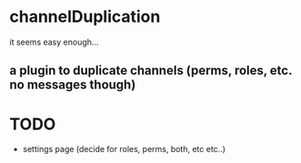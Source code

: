 # channelDuplication
it seems easy enough...

## a plugin to duplicate channels (perms, roles, etc. no messages though)

# TODO
- settings page (decide for roles, perms, both, etc etc..)